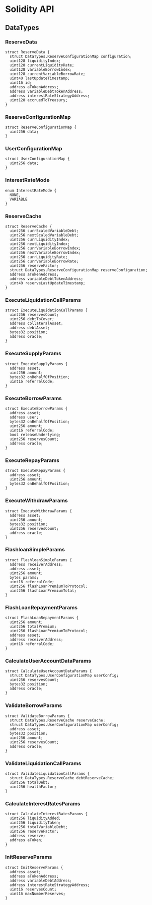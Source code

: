 # Solidity API

## DataTypes

### ReserveData

```solidity
struct ReserveData {
  struct DataTypes.ReserveConfigurationMap configuration;
  uint128 liquidityIndex;
  uint128 currentLiquidityRate;
  uint128 variableBorrowIndex;
  uint128 currentVariableBorrowRate;
  uint40 lastUpdateTimestamp;
  uint16 id;
  address aTokenAddress;
  address variableDebtTokenAddress;
  address interestRateStrategyAddress;
  uint128 accruedToTreasury;
}
```

### ReserveConfigurationMap

```solidity
struct ReserveConfigurationMap {
  uint256 data;
}
```

### UserConfigurationMap

```solidity
struct UserConfigurationMap {
  uint256 data;
}
```

### InterestRateMode

```solidity
enum InterestRateMode {
  NONE,
  VARIABLE
}
```

### ReserveCache

```solidity
struct ReserveCache {
  uint256 currScaledVariableDebt;
  uint256 nextScaledVariableDebt;
  uint256 currLiquidityIndex;
  uint256 nextLiquidityIndex;
  uint256 currVariableBorrowIndex;
  uint256 nextVariableBorrowIndex;
  uint256 currLiquidityRate;
  uint256 currVariableBorrowRate;
  uint256 reserveFactor;
  struct DataTypes.ReserveConfigurationMap reserveConfiguration;
  address aTokenAddress;
  address variableDebtTokenAddress;
  uint40 reserveLastUpdateTimestamp;
}
```

### ExecuteLiquidationCallParams

```solidity
struct ExecuteLiquidationCallParams {
  uint256 reservesCount;
  uint256 debtToCover;
  address collateralAsset;
  address debtAsset;
  bytes32 position;
  address oracle;
}
```

### ExecuteSupplyParams

```solidity
struct ExecuteSupplyParams {
  address asset;
  uint256 amount;
  bytes32 onBehalfOfPosition;
  uint16 referralCode;
}
```

### ExecuteBorrowParams

```solidity
struct ExecuteBorrowParams {
  address asset;
  address user;
  bytes32 onBehalfOfPosition;
  uint256 amount;
  uint16 referralCode;
  bool releaseUnderlying;
  uint256 reservesCount;
  address oracle;
}
```

### ExecuteRepayParams

```solidity
struct ExecuteRepayParams {
  address asset;
  uint256 amount;
  bytes32 onBehalfOfPosition;
}
```

### ExecuteWithdrawParams

```solidity
struct ExecuteWithdrawParams {
  address asset;
  uint256 amount;
  bytes32 position;
  uint256 reservesCount;
  address oracle;
}
```

### FlashloanSimpleParams

```solidity
struct FlashloanSimpleParams {
  address receiverAddress;
  address asset;
  uint256 amount;
  bytes params;
  uint16 referralCode;
  uint256 flashLoanPremiumToProtocol;
  uint256 flashLoanPremiumTotal;
}
```

### FlashLoanRepaymentParams

```solidity
struct FlashLoanRepaymentParams {
  uint256 amount;
  uint256 totalPremium;
  uint256 flashLoanPremiumToProtocol;
  address asset;
  address receiverAddress;
  uint16 referralCode;
}
```

### CalculateUserAccountDataParams

```solidity
struct CalculateUserAccountDataParams {
  struct DataTypes.UserConfigurationMap userConfig;
  uint256 reservesCount;
  bytes32 position;
  address oracle;
}
```

### ValidateBorrowParams

```solidity
struct ValidateBorrowParams {
  struct DataTypes.ReserveCache reserveCache;
  struct DataTypes.UserConfigurationMap userConfig;
  address asset;
  bytes32 position;
  uint256 amount;
  uint256 reservesCount;
  address oracle;
}
```

### ValidateLiquidationCallParams

```solidity
struct ValidateLiquidationCallParams {
  struct DataTypes.ReserveCache debtReserveCache;
  uint256 totalDebt;
  uint256 healthFactor;
}
```

### CalculateInterestRatesParams

```solidity
struct CalculateInterestRatesParams {
  uint256 liquidityAdded;
  uint256 liquidityTaken;
  uint256 totalVariableDebt;
  uint256 reserveFactor;
  address reserve;
  address aToken;
}
```

### InitReserveParams

```solidity
struct InitReserveParams {
  address asset;
  address aTokenAddress;
  address variableDebtAddress;
  address interestRateStrategyAddress;
  uint16 reservesCount;
  uint16 maxNumberReserves;
}
```

